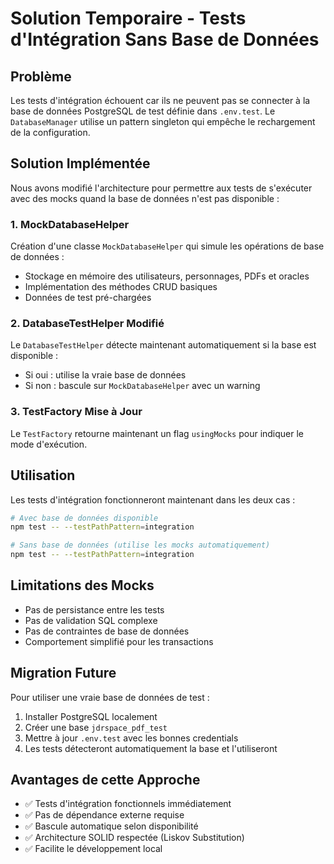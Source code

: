# Solution Temporaire - Tests d'Intégration Sans Base de Données

## Problème

Les tests d'intégration échouent car ils ne peuvent pas se connecter à la base de données PostgreSQL de test définie dans `.env.test`. Le `DatabaseManager` utilise un pattern singleton qui empêche le rechargement de la configuration.

## Solution Implémentée

Nous avons modifié l'architecture pour permettre aux tests de s'exécuter avec des mocks quand la base de données n'est pas disponible :

### 1. MockDatabaseHelper

Création d'une classe `MockDatabaseHelper` qui simule les opérations de base de données :
- Stockage en mémoire des utilisateurs, personnages, PDFs et oracles
- Implémentation des méthodes CRUD basiques
- Données de test pré-chargées

### 2. DatabaseTestHelper Modifié

Le `DatabaseTestHelper` détecte maintenant automatiquement si la base est disponible :
- Si oui : utilise la vraie base de données
- Si non : bascule sur `MockDatabaseHelper` avec un warning

### 3. TestFactory Mise à Jour

Le `TestFactory` retourne maintenant un flag `usingMocks` pour indiquer le mode d'exécution.

## Utilisation

Les tests d'intégration fonctionneront maintenant dans les deux cas :

```bash
# Avec base de données disponible
npm test -- --testPathPattern=integration

# Sans base de données (utilise les mocks automatiquement)
npm test -- --testPathPattern=integration
```

## Limitations des Mocks

- Pas de persistance entre les tests
- Pas de validation SQL complexe
- Pas de contraintes de base de données
- Comportement simplifié pour les transactions

## Migration Future

Pour utiliser une vraie base de données de test :

1. Installer PostgreSQL localement
2. Créer une base `jdrspace_pdf_test`
3. Mettre à jour `.env.test` avec les bonnes credentials
4. Les tests détecteront automatiquement la base et l'utiliseront

## Avantages de cette Approche

- ✅ Tests d'intégration fonctionnels immédiatement
- ✅ Pas de dépendance externe requise
- ✅ Bascule automatique selon disponibilité
- ✅ Architecture SOLID respectée (Liskov Substitution)
- ✅ Facilite le développement local